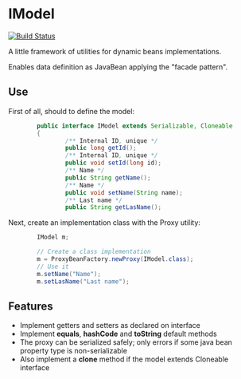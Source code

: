 IModel
======
[![Build Status](https://travis-ci.org/ofornes/imodel.svg?branch=master)](https://travis-ci.org/ofornes/imodel)

A little framework of utilities for dynamic beans implementations.

Enables data definition as JavaBean applying the "facade pattern".

Use
---

First of all, should to define the model:

```java
        public interface IModel extends Serializable, Cloneable
        {
                /** Internal ID, unique */
                public long getId();
                /** Internal ID, unique */
                public void setId(long id);
                /** Name */
                public String getName();
                /** Name */
                public void setName(String name);
                /** Last name */
                public String getLasName();
```

Next, create an implementation class with the Proxy utility:

```java
        IModel m;

        // Create a class implementation        
        m = ProxyBeanFactory.newProxy(IModel.class);
        // Use it
        m.setName("Name");
        m.setLasName("Last name");
```

Features
--------

* Implement getters and setters as declared on interface
* Implement **equals**, **hashCode** and **toString** default methods
* The proxy can be serialized safely; only errors if some java bean property type is non-serializable
* Also implement a **clone** method if the model extends Cloneable interface


